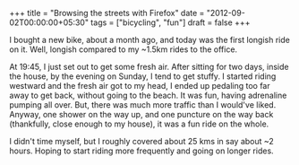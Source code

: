 +++
title = "Browsing the streets with Firefox"
date = "2012-09-02T00:00:00+05:30"
tags = ["bicycling", "fun"]
draft = false
+++

I bought a new bike, about a month ago, and today was the first
longish ride on it.  Well, longish compared to my ~1.5km rides to
the office.

At 19:45, I just set out to get some fresh air.  After sitting for
two days, inside the house, by the evening on Sunday, I tend to
get stuffy.  I started riding westward and the fresh air got to my
head, I ended up pedaling too far away to get back, without going
to the beach.  It was fun, having adrenaline pumping all over.
But, there was much more traffic than I would've liked.  Anyway,
one shower on the way up, and one puncture on the way back
(thankfully, close enough to my house), it was a fun ride on the
whole.

I didn't time myself, but I roughly covered about 25 kms in say
about ~2 hours.  Hoping to start riding more frequently and going
on longer rides.
